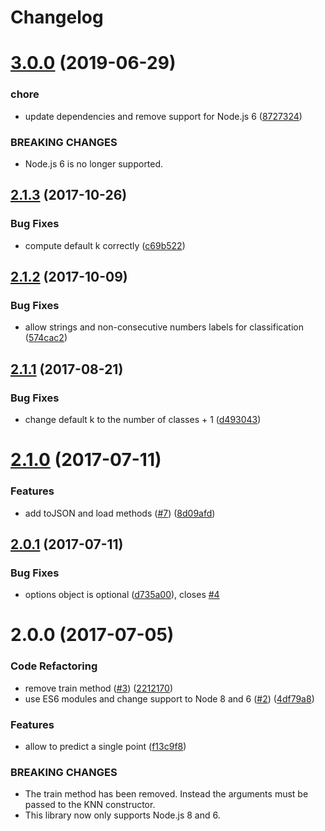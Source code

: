 # Changelog

# [3.0.0](https://github.com/mljs/knn/compare/v2.1.3...v3.0.0) (2019-06-29)

### chore

- update dependencies and remove support for Node.js 6 ([8727324](https://github.com/mljs/knn/commit/8727324))

### BREAKING CHANGES

- Node.js 6 is no longer supported.

<a name="2.1.3"></a>

## [2.1.3](https://github.com/mljs/knn/compare/v2.1.2...v2.1.3) (2017-10-26)

### Bug Fixes

- compute default k correctly ([c69b522](https://github.com/mljs/knn/commit/c69b522))

<a name="2.1.2"></a>

## [2.1.2](https://github.com/mljs/knn/compare/v2.1.1...v2.1.2) (2017-10-09)

### Bug Fixes

- allow strings and non-consecutive numbers labels for classification ([574cac2](https://github.com/mljs/knn/commit/574cac2))

<a name="2.1.1"></a>

## [2.1.1](https://github.com/mljs/knn/compare/v2.1.0...v2.1.1) (2017-08-21)

### Bug Fixes

- change default k to the number of classes + 1 ([d493043](https://github.com/mljs/knn/commit/d493043))

<a name="2.1.0"></a>

# [2.1.0](https://github.com/mljs/knn/compare/v2.0.1...v2.1.0) (2017-07-11)

### Features

- add toJSON and load methods ([#7](https://github.com/mljs/knn/issues/7)) ([8d09afd](https://github.com/mljs/knn/commit/8d09afd))

<a name="2.0.1"></a>

## [2.0.1](https://github.com/mljs/knn/compare/v2.0.0...v2.0.1) (2017-07-11)

### Bug Fixes

- options object is optional ([d735a00](https://github.com/mljs/knn/commit/d735a00)), closes [#4](https://github.com/mljs/knn/issues/4)

<a name="2.0.0"></a>

# 2.0.0 (2017-07-05)

### Code Refactoring

- remove train method ([#3](https://github.com/mljs/knn/issues/3)) ([2212170](https://github.com/mljs/knn/commit/2212170))
- use ES6 modules and change support to Node 8 and 6 ([#2](https://github.com/mljs/knn/issues/2)) ([4df79a8](https://github.com/mljs/knn/commit/4df79a8))

### Features

- allow to predict a single point ([f13c9f8](https://github.com/mljs/knn/commit/f13c9f8))

### BREAKING CHANGES

- The train method has been removed. Instead the arguments must be passed to the KNN constructor.
- This library now only supports Node.js 8 and 6.
